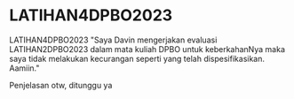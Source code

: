 # LATIHAN4DPBO2023
LATIHAN4DPBO2023
"Saya Davin mengerjakan evaluasi LATIHAN2DPBO2023 dalam mata kuliah DPBO 
untuk keberkahanNya maka saya tidak melakukan kecurangan seperti yang 
telah dispesifikasikan. Aamiin."

Penjelasan otw, ditunggu ya
